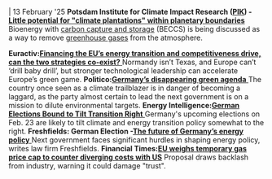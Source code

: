 | 13 February '25
**Potsdam Institute for Climate Impact Research ([PIK](https://www.cleanenergywire.org/experts/pik-potsdam-institute-climate-impact-research)) - [Little potential for "climate plantations" within planetary boundaries](https://www.pik-potsdam.de/en/news/latest-news/little-potential-for-climate-plantations-within-planetary-boundaries)**
Bioenergy with [carbon capture and storage](https://www.cleanenergywire.org/glossary/letter_c#carbon_capture_and_storage) (BECCS) is being discussed as a way to remove [greenhouse gases](https://www.cleanenergywire.org/glossary/letter_g#greenhouse_gases) from the atmosphere.  

**Euractiv:**[**Financing the EU’s energy transition and competitiveness drive, can the two strategies co-exist?** ](https://t.co/RwFOfywea2)
Normandy isn’t Texas, and Europe can’t ‘drill baby drill’, but stronger technological leadership can accelerate Europe’s green game.
**Politico:**[**Germany’s disappearing green agenda** ](https://www.politico.eu/article/germanys-green-agenda-politics-elections-friedrich-merz-government-cdu-woke/)
The country once seen as a climate trailblazer is in danger of becoming a laggard, as the party almost certain to lead the next government is on a mission to dilute environmental targets.
**Energy Intelligence:**[**German Elections Bound to Tilt Transition Right** ](https://www.energyintel.com/00000194-ef3c-d049-a5b5-fffe52950000)
Germany's upcoming elections on Feb. 23 are likely to tilt climate and energy transition policy somewhat to the right.
**Freshfields: German Election -**[**The future of Germany’s energy policy** ](https://riskandcompliance.freshfields.com/post/102jzxf/german-election-5-the-future-of-germanys-energy-policy)
Next government faces significant hurdles in shaping energy policy, writes law firm Freshfields.
**Financial Times:[EU weighs temporary gas price cap to counter diverging costs with US](https://www.ft.com/content/97270930-fe2d-415a-a468-ed5cf838575f)**
Proposal draws backlash from industry, warning it could damage "trust".
